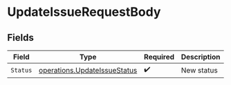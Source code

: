 # UpdateIssueRequestBody


## Fields

| Field                                                                        | Type                                                                         | Required                                                                     | Description                                                                  |
| ---------------------------------------------------------------------------- | ---------------------------------------------------------------------------- | ---------------------------------------------------------------------------- | ---------------------------------------------------------------------------- |
| `Status`                                                                     | [operations.UpdateIssueStatus](../../models/operations/updateissuestatus.md) | :heavy_check_mark:                                                           | New status                                                                   |